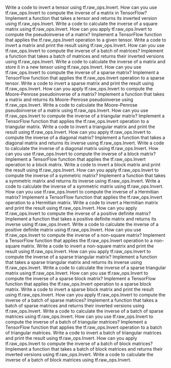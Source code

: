 Write a code to invert a tensor using tf.raw_ops.Invert.
How can you use tf.raw_ops.Invert to compute the inverse of a matrix in TensorFlow?
Implement a function that takes a tensor and returns its inverted version using tf.raw_ops.Invert.
Write a code to calculate the inverse of a square matrix using tf.raw_ops.Invert.
How can you apply tf.raw_ops.Invert to compute the pseudoinverse of a matrix?
Implement a TensorFlow function that applies the tf.raw_ops.Invert operation to a given tensor.
Write a code to invert a matrix and print the result using tf.raw_ops.Invert.
How can you use tf.raw_ops.Invert to compute the inverse of a batch of matrices?
Implement a function that takes a batch of matrices and returns their inverted versions using tf.raw_ops.Invert.
Write a code to calculate the inverse of a matrix and store it in a new tensor using tf.raw_ops.Invert.
How can you use tf.raw_ops.Invert to compute the inverse of a sparse matrix?
Implement a TensorFlow function that applies the tf.raw_ops.Invert operation to a sparse tensor.
Write a code to invert a sparse matrix and print the result using tf.raw_ops.Invert.
How can you apply tf.raw_ops.Invert to compute the Moore-Penrose pseudoinverse of a matrix?
Implement a function that takes a matrix and returns its Moore-Penrose pseudoinverse using tf.raw_ops.Invert.
Write a code to calculate the Moore-Penrose pseudoinverse of a matrix using tf.raw_ops.Invert.
How can you use tf.raw_ops.Invert to compute the inverse of a triangular matrix?
Implement a TensorFlow function that applies the tf.raw_ops.Invert operation to a triangular matrix.
Write a code to invert a triangular matrix and print the result using tf.raw_ops.Invert.
How can you apply tf.raw_ops.Invert to compute the inverse of a diagonal matrix?
Implement a function that takes a diagonal matrix and returns its inverse using tf.raw_ops.Invert.
Write a code to calculate the inverse of a diagonal matrix using tf.raw_ops.Invert.
How can you use tf.raw_ops.Invert to compute the inverse of a block matrix?
Implement a TensorFlow function that applies the tf.raw_ops.Invert operation to a block matrix.
Write a code to invert a block matrix and print the result using tf.raw_ops.Invert.
How can you apply tf.raw_ops.Invert to compute the inverse of a symmetric matrix?
Implement a function that takes a symmetric matrix and returns its inverse using tf.raw_ops.Invert.
Write a code to calculate the inverse of a symmetric matrix using tf.raw_ops.Invert.
How can you use tf.raw_ops.Invert to compute the inverse of a Hermitian matrix?
Implement a TensorFlow function that applies the tf.raw_ops.Invert operation to a Hermitian matrix.
Write a code to invert a Hermitian matrix and print the result using tf.raw_ops.Invert.
How can you apply tf.raw_ops.Invert to compute the inverse of a positive definite matrix?
Implement a function that takes a positive definite matrix and returns its inverse using tf.raw_ops.Invert.
Write a code to calculate the inverse of a positive definite matrix using tf.raw_ops.Invert.
How can you use tf.raw_ops.Invert to compute the inverse of a non-square matrix?
Implement a TensorFlow function that applies the tf.raw_ops.Invert operation to a non-square matrix.
Write a code to invert a non-square matrix and print the result using tf.raw_ops.Invert.
How can you apply tf.raw_ops.Invert to compute the inverse of a sparse triangular matrix?
Implement a function that takes a sparse triangular matrix and returns its inverse using tf.raw_ops.Invert.
Write a code to calculate the inverse of a sparse triangular matrix using tf.raw_ops.Invert.
How can you use tf.raw_ops.Invert to compute the inverse of a sparse block matrix?
Implement a TensorFlow function that applies the tf.raw_ops.Invert operation to a sparse block matrix.
Write a code to invert a sparse block matrix and print the result using tf.raw_ops.Invert.
How can you apply tf.raw_ops.Invert to compute the inverse of a batch of sparse matrices?
Implement a function that takes a batch of sparse matrices and returns their inverted versions using tf.raw_ops.Invert.
Write a code to calculate the inverse of a batch of sparse matrices using tf.raw_ops.Invert.
How can you use tf.raw_ops.Invert to compute the inverse of a batch of triangular matrices?
Implement a TensorFlow function that applies the tf.raw_ops.Invert operation to a batch of triangular matrices.
Write a code to invert a batch of triangular matrices and print the result using tf.raw_ops.Invert.
How can you apply tf.raw_ops.Invert to compute the inverse of a batch of block matrices?
Implement a function that takes a batch of block matrices and returns their inverted versions using tf.raw_ops.Invert.
Write a code to calculate the inverse of a batch of block matrices using tf.raw_ops.Invert.